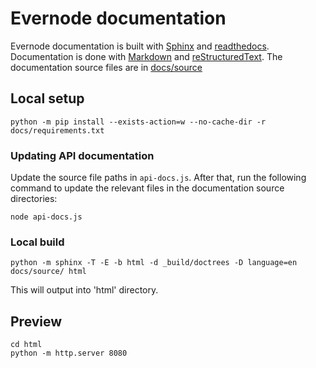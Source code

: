 # Evernode documentation
Evernode documentation is built with [Sphinx](https://www.sphinx-doc.org/) and [readthedocs](https://about.readthedocs.com/). Documentation is done with [Markdown](https://www.markdownguide.org/) and [reStructuredText](https://docutils.sourceforge.io/rst.html). The documentation source files are in [docs/source](docs/source)

## Local setup

```
python -m pip install --exists-action=w --no-cache-dir -r docs/requirements.txt
```

### Updating API documentation

Update the source file paths in `api-docs.js`. After that, run the following command to update the relevant files in the documentation source directories:
```
node api-docs.js
```

### Local build

```
python -m sphinx -T -E -b html -d _build/doctrees -D language=en docs/source/ html
```
This will output into 'html' directory.

## Preview

```
cd html
python -m http.server 8080
```
